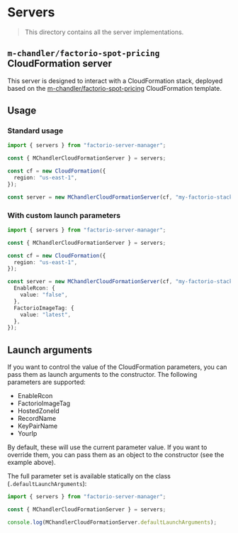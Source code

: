# Servers

> This directory contains all the server implementations.

## `m-chandler/factorio-spot-pricing` CloudFormation server

This server is designed to interact with a CloudFormation stack, deployed based on the [m-chandler/factorio-spot-pricing](https://github.com/m-chandler/factorio-spot-pricing) CloudFormation template.

## Usage

### Standard usage

```ts
import { servers } from "factorio-server-manager";

const { MChandlerCloudFormationServer } = servers;

const cf = new CloudFormation({
  region: "us-east-1",
});

const server = new MChandlerCloudFormationServer(cf, "my-factorio-stack-name");
```

### With custom launch parameters

```ts
import { servers } from "factorio-server-manager";

const { MChandlerCloudFormationServer } = servers;

const cf = new CloudFormation({
  region: "us-east-1",
});

const server = new MChandlerCloudFormationServer(cf, "my-factorio-stack-name", {
  EnableRcon: {
    value: "false",
  },
  FactorioImageTag: {
    value: "latest",
  },
});
```

## Launch arguments

If you want to control the value of the CloudFormation parameters, you can pass them as launch arguments to the constructor. The following parameters are supported:

- EnableRcon
- FactorioImageTag
- HostedZoneId
- RecordName
- KeyPairName
- YourIp

By default, these will use the current parameter value. If you want to override them, you can pass them as an object to the constructor (see the example above).

The full parameter set is available statically on the class (`.defaultLaunchArguments`):

```ts
import { servers } from "factorio-server-manager";

const { MChandlerCloudFormationServer } = servers;

console.log(MChandlerCloudFormationServer.defaultLaunchArguments);
```
